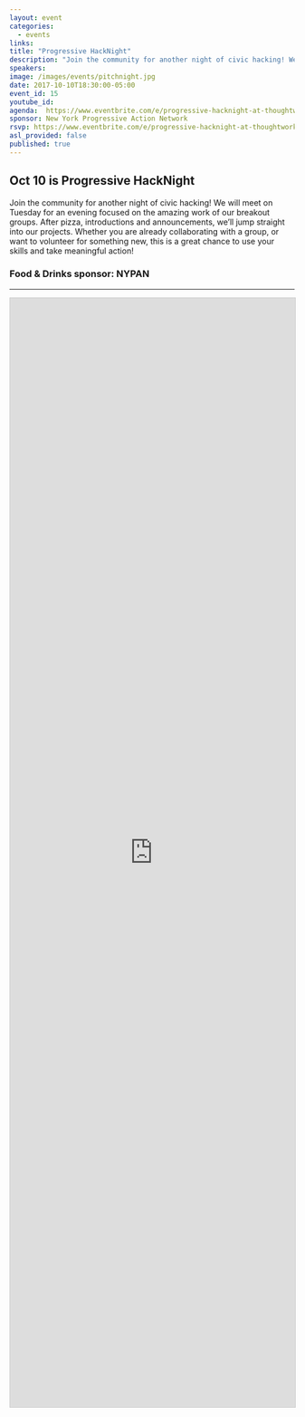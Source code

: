 ```yaml
---
layout: event
categories:
  - events
links:
title: "Progressive HackNight"
description: "Join the community for another night of civic hacking! We will meet on Tuesday for an evening focused on the amazing work of our breakout groups. After pizza, introductions and announcements, we’ll jump straight into our projects. Whether you are already collaborating with a group, or want to volunteer for something new, this is a great chance to use your skills and take meaningful action!"
speakers:  
image: /images/events/pitchnight.jpg
date: 2017-10-10T18:30:00-05:00
event_id: 15
youtube_id:
agenda:  https://www.eventbrite.com/e/progressive-hacknight-at-thoughtworks-tickets-35597119944
sponsor: New York Progressive Action Network
rsvp: https://www.eventbrite.com/e/progressive-hacknight-at-thoughtworks-tickets-35597119944
asl_provided: false
published: true
---
```


## Oct 10 is Progressive HackNight
Join the community for another night of civic hacking! We will meet on Tuesday for an evening focused on the amazing work of our breakout groups. After pizza, introductions and announcements, we’ll jump straight into our projects. Whether you are already collaborating with a group, or want to volunteer for something new, this is a great chance to use your skills and take meaningful action!

### <i class="fa fa-cutlery fa-fw"></i> Food & Drinks sponsor: NYPAN




<hr/>

<script src="https://static.airtable.com/js/embed/embed_snippet_v1.js"></script><iframe class="airtable-embed airtable-dynamic-height" src="https://airtable.com/embed/shrqfzxfBpxgQZTfD?backgroundColor=purple" frameborder="0" onmousewheel="" width="100%" height="1960" style="background: transparent; border: 1px solid #ccc;"></iframe>
